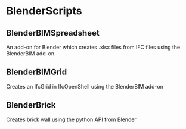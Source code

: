 # BlenderScripts

## BlenderBIMSpreadsheet
An add-on for Blender which creates .xlsx files from IFC files using the BlenderBIM add-on.

## BlenderBIMGrid
Creates an IfcGrid in IfcOpenShell using the BlenderBIM add-on

## BlenderBrick
Creates brick wall using the python API from Blender

